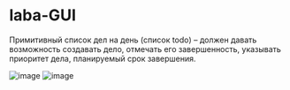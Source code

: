 # laba-GUI
Примитивный список дел на день (список todo) – должен давать возможность создавать дело, отмечать его завершенность, указывать приоритет дела, планируемый срок завершения.

![image](https://user-images.githubusercontent.com/72969531/139601990-09402cb0-8d95-4b24-9364-319204d53496.png)
![image](https://user-images.githubusercontent.com/72969531/139602037-a5f6f9af-6c44-49f3-9017-a5fa61fa0a28.png)
